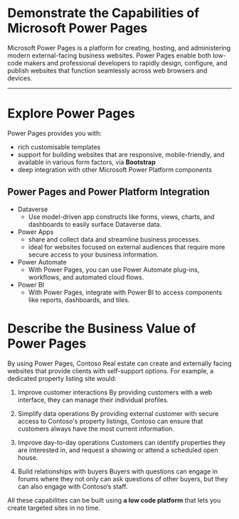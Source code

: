 # Demonstrate the Capabilities of Microsoft Power Pages 

Microsoft Power Pages is a platform for creating, hosting, and administering modern external-facing business websites. Power Pages enable both low-code makers and professional developers to rapidly design, configure, and publish websites that function seamlessly across web browsers and devices.

---

# Explore Power Pages

Power Pages provides you with:
- rich customisable templates
- support for building websites that are responsive, mobile-friendly, and available in various form factors, via **Bootstrap**
- deep integration with other Microsoft Power Platform components

## Power Pages and Power Platform Integration

- Dataverse
    - Use model-driven app constructs like forms, views, charts, and dashboards to easily surface Dataverse data.
- Power Apps
    - share and collect data and streamline business processes. 
    - ideal for websites focused on external audiences that require more secure access to your business information.
- Power Automate
    -  With Power Pages, you can use Power Automate plug-ins, workflows, and automated cloud flows. 
- Power BI
    - With Power Pages, integrate with Power BI to access components like reports, dashboards, and tiles.

# Describe the Business Value of Power Pages

By using Power Pages, Contoso Real estate can create and externally facing websites that provide clients with self-support options. For example, a dedicated property listing site would:

1. Improve customer interactions
By providing customers with a web interface, they can manage their individual profiles. 

2. Simplify data operations
By providing external customer with secure access to Contoso's property listings, Contoso can ensure that customers always have the most current information.

3. Improve day-to-day operations
Customers can identify properties they are interested in, and request a showing or attend a scheduled open house.

4. Build relationships with buyers
Buyers with questions can engage in forums where they not only can ask questions of other buyers, but they can also engage with Contoso’s staff.

All these capabilities can be built using **a low code platform** that lets you create targeted sites in no time.

